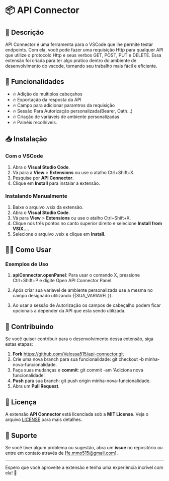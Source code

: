 # 📦 API Connector

## 🚀 Descrição

API Connector é uma ferramenta para o VSCode que lhe permite testar endpoints. Com ela, você pode fazer uma requisição Http para qualquer API que utilize o protocolo Http e seus verbos GET, POST, PUT e DELETE. Essa extensão foi criada para ter algo pratico dentro do ambiente de desenvolvimento do vscode, tornando seu trabalho mais fácil e eficiente.

## 🎉 Funcionalidades

- 🔥 Adição de multiplos cabeçahos
- 🔥 Exportação da resposta da API
- 🔥 Campo para adicionar paramtros da requisição
- 🔥 Sessão Para Autorização personalizada(Bearer, Oath...)
- 🔥 Criação de variáveis de ambiente personalizadas
- 🔥 Painéis recolhiveis.

## 📥 Instalação

### Com o VSCode
1. Abra o **Visual Studio Code**.
2. Vá para a **View** > **Extensions** ou use o atalho Ctrl+Shift+X.
3. Pesquise por **API Connector**.
4. Clique em **Install** para instalar a extensão.

### Instalando Manualmente

1. Baixe o arquivo .vsix da extensão.
2. Abra o **Visual Studio Code**.
3. Vá para **View** > **Extensions** ou use o atalho Ctrl+Shift+X.
4. Clique nos três pontos no canto superior direito e selecione **Install from VSIX...**.
5. Selecione o arquivo .vsix e clique em **Install**.

## 🧑‍💻 Como Usar

### Exemplos de Uso

1. **apiConnector.openPanel**: Para usar o comando X, pressione Ctrl+Shift+P e digite Open API Connector Panel.

2. Após criar sua variavel de ambiente personalizada use a mesma no campo designado utilizando {{SUA_VARIAVEL}}.

3. Ao usar a sessão de Autorização os campos de cabeçalho podem ficar opcionais a depender da API que esta sendo utilizada.

## 🐞 Contribuindo

Se você quiser contribuir para o desenvolvimento dessa extensão, siga estas etapas:

1. **Fork** https://github.com/Valossa515/api-connector.git
2. Crie uma nova branch para sua funcionalidade: git checkout -b minha-nova-funcionalidade.
3. Faça suas mudanças e **commit**: git commit -am 'Adiciona nova funcionalidade'.
4. **Push** para sua branch: git push origin minha-nova-funcionalidade.
5. Abra um **Pull Request**.

## 📝 Licença

A extensão **API Connector** está licenciada sob a **MIT License**. Veja o arquivo [LICENSE](LICENSE) para mais detalhes.

## 📱 Suporte

Se você tiver algum problema ou sugestão, abra um **issue** no repositório ou entre em contato através de [fe.mmo515@gmail.com].

---

Espero que você aproveite a extensão e tenha uma experiência incrível com ela! 🚀